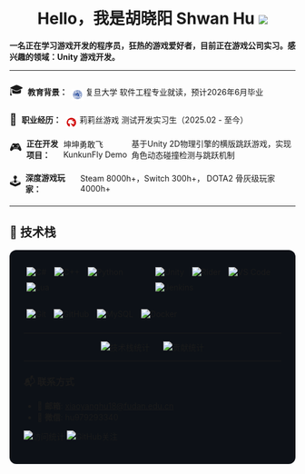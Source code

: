 <h1 align="center"><b>Hello，我是胡晓阳 Shwan Hu </b><img src="https://media.giphy.com/media/hvRJCLFzcasrR4ia7z/giphy.gif" width="35"></h1>

**一名正在学习游戏开发的程序员，狂热的游戏爱好者，目前正在游戏公司实习。感兴趣的领域：Unity 游戏开发。**

---

<div style="margin: 20px 0;">
  <!-- 教育背景 -->
  <div style="display: flex; align-items: center; margin-bottom: 20px;">
    <span style="font-size: 20px; margin-right: 8px;">🎓</span>
    <span style="font-weight: bold; margin-right: 4px;">教育背景：</span>
    <a href="https://www.fudan.edu.cn/" style="display: flex; align-items: center; text-decoration: none; color: inherit;">
      <img src="images/复旦蓝色校徽(白底).png" alt="复旦大学LOGO" width="20" height="20" style="margin: 0 4px; vertical-align: middle; transform: translateY(5px);"/>
      <span>复旦大学</span>
    </a>
    <span style="margin-left: 4px;">软件工程专业就读，预计2026年6月毕业</span>
  </div>

  <!-- 职业经历 -->
  <div style="display: flex; align-items: center; margin-bottom: 20px;">
    <span style="font-size: 20px; margin-right: 8px;">🏢</span>
    <span style="font-weight: bold; margin-right: 4px;">职业经历：</span>
    <a href="https://www.lilithgames.com/" style="display: flex; align-items: center; text-decoration: none; color: inherit;">
      <img src="images/lilithLOGO.png" alt="莉莉丝游戏LOGO" width="20" height="20" style="margin: 0 4px; vertical-align: middle; transform: translateY(5px);"/>
      <span>莉莉丝游戏</span>
    </a>
    <span style="margin-left: 4px;">测试开发实习生（2025.02 - 至今）</span>
  </div>

  <!-- 开发项目 -->
  <div style="display: flex; align-items: center; margin-bottom: 20px;">
    <span style="font-size: 20px; margin-right: 8px;">🎮</span>
    <span style="font-weight: bold; margin-right: 4px;">正在开发项目：</span>
    <a href="https://github.com/ShawnHu0815/Unity-PJ3-KunkunFly" style="text-decoration: none; color: inherit;">坤坤勇敢飞 KunkunFly Demo</a>
    <span style="margin-left: 4px;">基于Unity 2D物理引擎的横版跳跃游戏，实现角色动态碰撞检测与跳跃机制</span>
  </div>

  <!-- 游戏玩家 -->
  <div style="display: flex; align-items: center; margin-bottom: 20px;">
    <span style="font-size: 20px; margin-right: 8px;">🕹️</span>
    <span style="font-weight: bold; margin-right: 4px;">深度游戏玩家：</span>
    <span>Steam 8000h+，Switch 300h+， DOTA2 骨灰级玩家 4000h+</span>
  </div>
</div>

---

## 🔧 技术栈

<div style="background-color: #0d1117; padding: 25px; border-radius: 12px; margin: 10px 0;">
  <!-- 编程语言和开发工具 -->
  <div style="display: flex; margin-bottom: 20px;">
    <div style="flex: 1;">
      <img src="https://img.shields.io/badge/C%23-239120?style=for-the-badge&logo=dotnet&logoColor=white" alt="C#" style="margin: 5px;"/>
      <img src="https://img.shields.io/badge/C%2B%2B-00599C?style=for-the-badge&logo=c%2B%2B&logoColor=white" alt="C++" style="margin: 5px;"/>
      <img src="https://img.shields.io/badge/Python-3776AB?style=for-the-badge&logo=python&logoColor=white" alt="Python" style="margin: 5px"/>
      <img src="https://img.shields.io/badge/Lua-2C2D72?style=for-the-badge&logo=lua&logoColor=white" alt="Lua" style="margin: 5px"/>
    </div>
    <div style="flex: 1;">
      <img src="https://img.shields.io/badge/Unity-000000?style=for-the-badge&logo=unity&logoColor=white" alt="Unity" style="margin: 5px"/>
      <img src="https://img.shields.io/badge/Rider-000000?style=for-the-badge&logo=rider&logoColor=white" alt="Rider" style="margin: 5px"/>
      <img src="https://img.shields.io/badge/VS_Code-007ACC?style=for-the-badge&logo=visual-studio-code&logoColor=white" alt="VS Code" style="margin: 5px"/>
      <img src="https://img.shields.io/badge/Jenkins-D24929?style=for-the-badge&logo=jenkins&logoColor=white" alt="Jenkins" style="margin: 5px;"/>
    </div>
  </div>
  <!-- 版本控制和数据库 -->
  <div style="display: flex; margin-bottom: 20px;">
    <div style="flex: 1;">
      <img src="https://img.shields.io/badge/Git-F05032?style=for-the-badge&logo=git&logoColor=white" alt="Git" style="margin: 5px"/>
      <img src="https://img.shields.io/badge/GitHub-181717?style=for-the-badge&logo=github&logoColor=white" alt="GitHub" style="margin: 5px"/>
      <img src="https://img.shields.io/badge/MySQL-4479A1?style=for-the-badge&logo=mysql&logoColor=white" alt="MySQL" style="margin: 5px"/>
      <img src="https://img.shields.io/badge/Docker-2496ED?style=for-the-badge&logo=docker&logoColor=white" alt="Docker" style="margin: 5px"/>
    </div>
  </div>

---

<div align="center">
  <img height="170" src="https://github-readme-stats.vercel.app/api/top-langs?username=shawnhu0815&show_icons=true&theme=dark&locale=en&layout=compact&card_width=320" alt="技术栈统计" style="margin-right: 20px;" />
  <img height="170" src="https://github-readme-stats.vercel.app/api?username=shawnhu0815&show_icons=true&theme=dark&locale=en&hide=contribs" alt="贡献统计" />
</div>

---

### 📬 联系方式
- 📧 **邮箱**: xiaoyanghu18@fudan.edu.cn  
- 📱 **微信**: hu979293340

<p align="left"> 
  <img src="https://komarev.com/ghpvc/?username=shawnhu0815&label=ProfileViews&color=0e75b6&style=flat" alt="访问统计" /> 
  <img src="https://img.shields.io/github/followers/shawnhu0815?label=Follow&style=social" alt="GitHub关注" />
</p>

